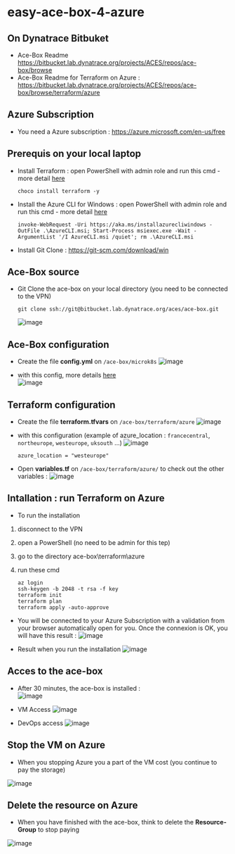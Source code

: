 # easy-ace-box-4-azure

## On Dynatrace Bitbuket

- Ace-Box Readme https://bitbucket.lab.dynatrace.org/projects/ACES/repos/ace-box/browse  
- Ace-Box Readme for Terraform on Azure : https://bitbucket.lab.dynatrace.org/projects/ACES/repos/ace-box/browse/terraform/azure  

## Azure Subscription
- You need a Azure subscription : https://azure.microsoft.com/en-us/free

## Prerequis on your local laptop
- Install Terraform : open PowerShell with admin role and run this cmd - more detail [here](https://learn.hashicorp.com/tutorials/terraform/install-cli)  
	 
      choco install terraform -y
     
- Install the Azure CLI for Windows : open PowerShell with admin role and run this cmd - more detail [here](https://docs.microsoft.com/en-us/cli/azure/install-azure-cli-windows?tabs=azure-cli)
		
      invoke-WebRequest -Uri https://aka.ms/installazurecliwindows -OutFile .\AzureCLI.msi; Start-Process msiexec.exe -Wait -ArgumentList '/I AzureCLI.msi /quiet'; rm .\AzureCLI.msi
	    
- Install Git Clone : https://git-scm.com/download/win
			
	
## Ace-Box source 
- Git Clone the ace-box on your local directory (you need to be connected to the VPN)

      git clone ssh://git@bitbucket.lab.dynatrace.org/aces/ace-box.git

  ![image](https://user-images.githubusercontent.com/40337213/121711710-3160ad00-cadb-11eb-8131-ad76e3518644.png)


## Ace-Box configuration
- Create the file **config.yml** on `/ace-box/microk8s`
 ![image](https://user-images.githubusercontent.com/40337213/121717037-0ed19280-cae1-11eb-885e-8efed7986645.png)


- with this config, more details [here](https://bitbucket.lab.dynatrace.org/projects/ACES/repos/ace-box/browse/microk8s/config.yml.completetmpl)   
 ![image](https://user-images.githubusercontent.com/40337213/121711872-59501080-cadb-11eb-8eea-edcb92a8ccd6.png)


## Terraform configuration
- Create the file **terraform.tfvars** on `/ace-box/terraform/azure`
 ![image](https://user-images.githubusercontent.com/40337213/121716930-ecd81000-cae0-11eb-81f9-ea5e7c8f6e83.png)

- with this configuration (example of azure_location : `francecentral`, `northeurope`, `westeurope`, `uksouth` ...)
 ![image](https://user-images.githubusercontent.com/40337213/121713298-fd868700-cadc-11eb-8cfa-53b7bb2d2b04.png)

      azure_location = "westeurope"

- Open **variables.tf** on `/ace-box/terraform/azure/` to check out the other variables : 
 ![image](https://user-images.githubusercontent.com/40337213/121717289-4cceb680-cae1-11eb-863f-fe7721f2bd0e.png)


## Intallation : run Terraform on Azure
- To run the installation 
 1) disconnect to the VPN
 2) open a PowerShell (no need to be admin for this tep) 
 3) go to the directory ace-box\terraform\azure
 4) run these cmd
 
        az login
        ssh-keygen -b 2048 -t rsa -f key
        terraform init
        terraform plan
        terraform apply -auto-approve	

- You will be connected to your Azure Subscription with a validation from your browser automatically open for you. Once the connexion is OK, you will have this result : 
    ![image](https://user-images.githubusercontent.com/40337213/121714815-805c1180-cade-11eb-84bc-2825d239002f.png)

- Result when you run the installation 
   ![image](https://user-images.githubusercontent.com/40337213/121724917-dafa6b00-cae8-11eb-8ea7-f7825e1fb31c.png)

   
## Acces to the ace-box

- After 30 minutes, the ace-box is installed :  
  ![image](https://user-images.githubusercontent.com/40337213/121715969-c5347800-cadf-11eb-93f2-74141d8b1822.png)

- VM Access
  ![image](https://user-images.githubusercontent.com/40337213/121721875-054a2980-cae5-11eb-9633-2ba28cc72514.png) 
 	
- DevOps access
 ![image](https://user-images.githubusercontent.com/40337213/121715601-5d7e2d00-cadf-11eb-9c8f-1738d58fc2ee.png)
	
	
## Stop the VM on Azure 
- When you stopping Azure you a part of the VM cost (you continue to pay the storage)

![image](https://user-images.githubusercontent.com/40337213/121721022-10e92080-cae4-11eb-9a3e-71b2b6a2038f.png)

## Delete the resource on Azure 
- When you have finished with the ace-box, think to delete the **Resource-Group** to stop paying

![image](https://user-images.githubusercontent.com/40337213/121721363-7806d500-cae4-11eb-94d1-4ef2ba871145.png)







